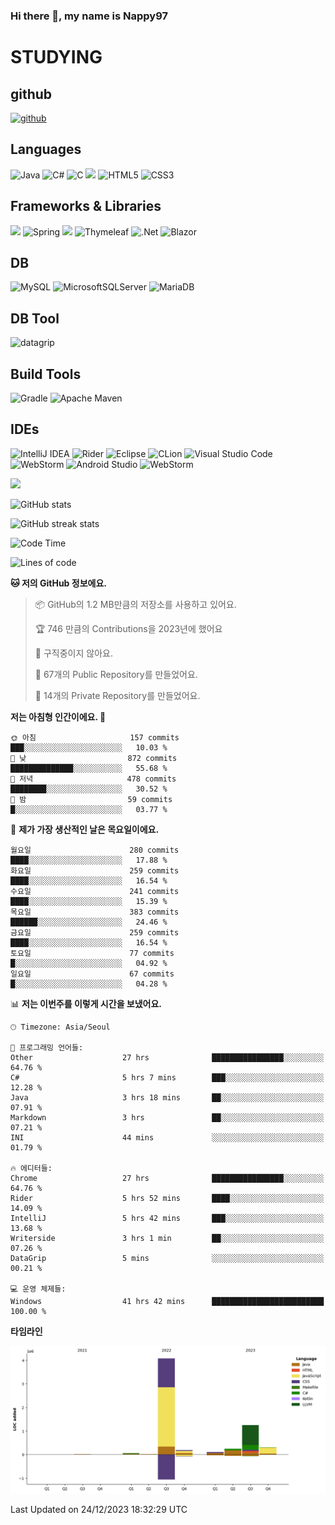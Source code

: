 ### Hi there 👋, my name is Nappy97

# STUDYING
## github
[<img src='https://cdn.jsdelivr.net/npm/simple-icons@3.0.1/icons/github.svg' alt='github' height='40'>](https://github.com/Nappy97)  

## Languages
![Java](https://img.shields.io/badge/java-%23ED8B00.svg?style=for-the-badge&logo=openjdk&logoColor=white) ![C#](https://img.shields.io/badge/c%23-%23239120.svg?style=for-the-badge&logo=c-sharp&logoColor=white) ![C](https://img.shields.io/badge/c-%2300599C.svg?style=for-the-badge&logo=c&logoColor=white) <img src="https://img.shields.io/badge/javascript-F7DF1E?style=for-the-badge&logo=javascript&logoColor=black"> ![HTML5](https://img.shields.io/badge/html5-%23E34F26.svg?style=for-the-badge&logo=html5&logoColor=white) ![CSS3](https://img.shields.io/badge/css3-%231572B6.svg?style=for-the-badge&logo=css3&logoColor=white)

## Frameworks & Libraries
<img src="https://img.shields.io/badge/bootstrap-7952B3?style=for-the-badge&logo=bootstrap&logoColor=white"> ![Spring](https://img.shields.io/badge/spring-%236DB33F.svg?style=for-the-badge&logo=spring&logoColor=white) <img src="https://img.shields.io/badge/jQuery-0769AD?style=for-the-badge&logo=jquery&logoColor=white"> ![Thymeleaf](https://img.shields.io/badge/Thymeleaf-%23005C0F.svg?style=for-the-badge&logo=Thymeleaf&logoColor=white) ![.Net](https://img.shields.io/badge/.NET-5C2D91?style=for-the-badge&logo=.net&logoColor=white) ![Blazor](https://img.shields.io/badge/blazor-%235C2D91.svg?style=for-the-badge&logo=blazor&logoColor=white)

## DB
![MySQL](https://img.shields.io/badge/mysql-%2300f.svg?style=for-the-badge&logo=mysql&logoColor=white) ![MicrosoftSQLServer](https://img.shields.io/badge/Microsoft%20SQL%20Server-CC2927?style=for-the-badge&logo=microsoft%20sql%20server&logoColor=white) ![MariaDB](https://img.shields.io/badge/MariaDB-003545?style=for-the-badge&logo=mariadb&logoColor=white)

## DB Tool
![datagrip](https://img.shields.io/badge/datagrip-9681EB?style=flat&logo=datagrip)

## Build Tools
![Gradle](https://img.shields.io/badge/Gradle-02303A.svg?style=for-the-badge&logo=Gradle&logoColor=white) ![Apache Maven](https://img.shields.io/badge/Apache%20Maven-C71A36?style=for-the-badge&logo=Apache%20Maven&logoColor=white)

## IDEs
![IntelliJ IDEA](https://img.shields.io/badge/IntelliJIDEA-000000.svg?style=for-the-badge&logo=intellij-idea&logoColor=white) ![Rider](https://img.shields.io/badge/Rider-000000.svg?style=for-the-badge&logo=Rider&logoColor=white&color=black&labelColor=crimson) ![Eclipse](https://img.shields.io/badge/Eclipse-FE7A16.svg?style=for-the-badge&logo=Eclipse&logoColor=white) ![CLion](https://img.shields.io/badge/CLion-black?style=for-the-badge&logo=clion&logoColor=white) ![Visual Studio Code](https://img.shields.io/badge/Visual%20Studio%20Code-0078d7.svg?style=for-the-badge&logo=visual-studio-code&logoColor=white) ![WebStorm](https://img.shields.io/badge/webstorm-143?style=for-the-badge&logo=webstorm&logoColor=white&color=black) ![Android Studio](https://img.shields.io/badge/Android%20Studio-3DDC84.svg?style=for-the-badge&logo=android-studio&logoColor=white) ![WebStorm](https://img.shields.io/badge/webstorm-143?style=for-the-badge&logo=webstorm&logoColor=white&color=black)

<div>
  <img  src="https://github-readme-stats.vercel.app/api/top-langs/?username=Nappy97&langs_count=8&exclude_repo=Example-deep-learning-from-scratch&layout=compact&line_height=24&hide_border=true&title_color=d88e82&card_width=280">
<div>
  
![GitHub stats](https://github-readme-stats.vercel.app/api?username=Nappy97&show_icons=true)  

![GitHub streak stats](https://github-readme-streak-stats.herokuapp.com/?user=Nappy97)  

<!--START_SECTION:waka-->
![Code Time](http://img.shields.io/badge/Code%20Time-1%2C232%20hrs%202%20mins-blue)

![Lines of code](https://img.shields.io/badge/%EC%A0%80%EB%8A%94%20%EC%97%AC%ED%83%9C%EA%B9%8C%EC%A7%80%20-6.3%20million%20%EC%A4%84%EC%9D%98%20%EC%BD%94%EB%93%9C%EB%A5%BC%20%EC%9E%91%EC%84%B1%ED%96%88%EC%96%B4%EC%9A%94.-blue)

**🐱 저의 GitHub 정보에요.** 

> 📦 GitHub의 1.2 MB만큼의 저장소를 사용하고 있어요. 
 > 
> 🏆 746 만큼의 Contributions을 2023년에 했어요
 > 
> 🚫 구직중이지 않아요.
 > 
> 📜 67개의 Public Repository를 만들었어요. 
 > 
> 🔑 14개의 Private Repository를 만들었어요. 
 > 
**저는 아침형 인간이에요. 🐤** 

```text
🌞 아침                     157 commits         ███░░░░░░░░░░░░░░░░░░░░░░   10.03 % 
🌆 낮　                     872 commits         ██████████████░░░░░░░░░░░   55.68 % 
🌃 저녁                     478 commits         ████████░░░░░░░░░░░░░░░░░   30.52 % 
🌙 밤　                     59 commits          █░░░░░░░░░░░░░░░░░░░░░░░░   03.77 % 
```
📅 **제가 가장 생산적인 날은 목요일이에요.** 

```text
월요일                      280 commits         ████░░░░░░░░░░░░░░░░░░░░░   17.88 % 
화요일                      259 commits         ████░░░░░░░░░░░░░░░░░░░░░   16.54 % 
수요일                      241 commits         ████░░░░░░░░░░░░░░░░░░░░░   15.39 % 
목요일                      383 commits         ██████░░░░░░░░░░░░░░░░░░░   24.46 % 
금요일                      259 commits         ████░░░░░░░░░░░░░░░░░░░░░   16.54 % 
토요일                      77 commits          █░░░░░░░░░░░░░░░░░░░░░░░░   04.92 % 
일요일                      67 commits          █░░░░░░░░░░░░░░░░░░░░░░░░   04.28 % 
```


📊 **저는 이번주를 이렇게 시간을 보냈어요.** 

```text
🕑︎ Timezone: Asia/Seoul

💬 프로그래밍 언어들: 
Other                    27 hrs              ████████████████░░░░░░░░░   64.76 % 
C#                       5 hrs 7 mins        ███░░░░░░░░░░░░░░░░░░░░░░   12.28 % 
Java                     3 hrs 18 mins       ██░░░░░░░░░░░░░░░░░░░░░░░   07.91 % 
Markdown                 3 hrs               ██░░░░░░░░░░░░░░░░░░░░░░░   07.21 % 
INI                      44 mins             ░░░░░░░░░░░░░░░░░░░░░░░░░   01.79 % 

🔥 에디터들: 
Chrome                   27 hrs              ████████████████░░░░░░░░░   64.76 % 
Rider                    5 hrs 52 mins       ████░░░░░░░░░░░░░░░░░░░░░   14.09 % 
IntelliJ                 5 hrs 42 mins       ███░░░░░░░░░░░░░░░░░░░░░░   13.68 % 
Writerside               3 hrs 1 min         ██░░░░░░░░░░░░░░░░░░░░░░░   07.26 % 
DataGrip                 5 mins              ░░░░░░░░░░░░░░░░░░░░░░░░░   00.21 % 

💻 운영 체제들: 
Windows                  41 hrs 42 mins      █████████████████████████   100.00 % 
```

**타임라인**

![Lines of Code chart](https://raw.githubusercontent.com/Nappy97/Nappy97/main/assets/bar_graph.png)


 Last Updated on 24/12/2023 18:32:29 UTC
<!--END_SECTION:waka-->

